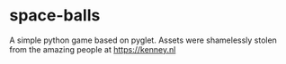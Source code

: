 # space-balls
A simple python game based on pyglet.
Assets were shamelessly stolen from the amazing people at https://kenney.nl
